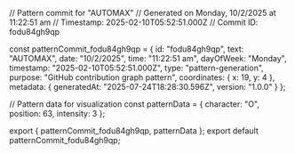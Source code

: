 // Pattern commit for "AUTOMAX"
// Generated on Monday, 10/2/2025 at 11:22:51 am
// Timestamp: 2025-02-10T05:52:51.000Z
// Commit ID: fodu84gh9qp

const patternCommit_fodu84gh9qp = {
  id: "fodu84gh9qp",
  text: "AUTOMAX",
  date: "10/2/2025",
  time: "11:22:51 am",
  dayOfWeek: "Monday",
  timestamp: "2025-02-10T05:52:51.000Z",
  type: "pattern-generation",
  purpose: "GitHub contribution graph pattern",
  coordinates: {
    x: 19,
    y: 4
  },
  metadata: {
    generatedAt: "2025-07-24T18:28:30.596Z",
    version: "1.0.0"
  }
};

// Pattern data for visualization
const patternData = {
  character: "O",
  position: 63,
  intensity: 3
};

export { patternCommit_fodu84gh9qp, patternData };
export default patternCommit_fodu84gh9qp;
